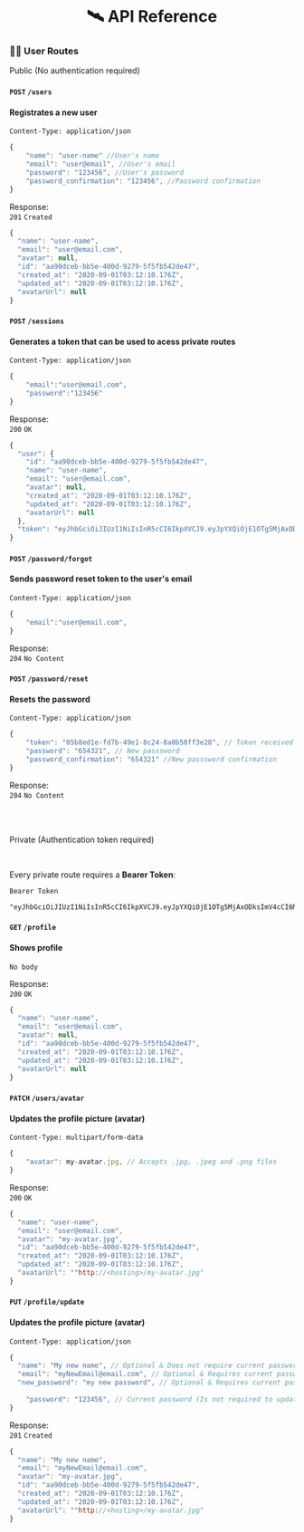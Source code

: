 
<h1 align="center">🛰️ API Reference</h1>

### 🧙‍♂️ User Routes
Public (No authentication required)

#### `POST` `/users`
#### Registrates a new user

`Content-Type: application/json`
```js
{
	"name": "user-name" //User's name
	"email": "user@email", //User's email
	"password": "123456", //User's password
	"password_confirmation": "123456", //Password confirmation
}
```

Response:
<br>
`201` `Created`
<br>
```js
{
  "name": "user-name",
  "email": "user@email.com",
  "avatar": null,
  "id": "aa90dceb-bb5e-400d-9279-5f5fb542de47",
  "created_at": "2020-09-01T03:12:10.176Z",
  "updated_at": "2020-09-01T03:12:10.176Z",
  "avatarUrl": null
}
```

#### `POST` `/sessions`
#### Generates a token that can be used to acess private routes 

`Content-Type: application/json`
```js
{
	"email":"user@email.com",
	"password":"123456"
}
```

Response:
<br>
`200` `OK`
<br>
```js
{
  "user": {
    "id": "aa90dceb-bb5e-400d-9279-5f5fb542de47",
    "name": "user-name",
    "email": "user@email.com",
    "avatar": null,
    "created_at": "2020-09-01T03:12:10.176Z",
    "updated_at": "2020-09-01T03:12:10.176Z",
    "avatarUrl": null
  },
  "token": "eyJhbGciOiJIUzI1NiIsInR5cCI6IkpXVCJ9.eyJpYXQiOjE1OTg5MjAxODksImV4cCI6MTU5OTAwNjU4OSwic3ViIjoiOTZiZDM2YjgtNTFjYy00OTI5LTlmMDAtMDYwYmJhNjdiZTlhIn0.AeSB_uPg2P8huDfOswwL1dL0DBNlkJ3Ue8rb5NJL2eI"
}
```

#### `POST` `/password/forgot`
#### Sends password reset token to the user's email

`Content-Type: application/json`
```js
{
	"email":"user@email.com",
}
```


Response:
<br>
`204` `No Content`

#### `POST` `/password/reset`
#### Resets the password

`Content-Type: application/json`
```js
{
	"token": "05b8ed1e-fd7b-49e1-8c24-8a0b50ff3e28", // Token received in /password/forgot
	"password": "654321", // New passsword
	"password_confirmation": "654321" //New passsword confirmation
}
```

Response:
<br>
`204` `No Content`

<br>
<br>

Private (Authentication token required)

<br>

Every private route requires a <b>Bearer Token</b>:

`Bearer Token`
```
"eyJhbGciOiJIUzI1NiIsInR5cCI6IkpXVCJ9.eyJpYXQiOjE1OTg5MjAxODksImV4cCI6MTU5OTAwNjU4OSwic3ViIjoiOTZiZDM2YjgtNTFjYy00OTI5LTlmMDAtMDYwYmJhNjdiZTlhIn0.AeSB_uPg2P8huDfOswwL1dL0DBNlkJ3Ue8rb5NJL2eI"
```

#### `GET` `/profile`
#### Shows profile

`No body`

Response:
<br>
`200` `OK`
<br>
```js
{
  "name": "user-name",
  "email": "user@email.com",
  "avatar": null,
  "id": "aa90dceb-bb5e-400d-9279-5f5fb542de47",
  "created_at": "2020-09-01T03:12:10.176Z",
  "updated_at": "2020-09-01T03:12:10.176Z",
  "avatarUrl": null
}
```

#### `PATCH` `/users/avatar`
#### Updates the profile picture (avatar)

`Content-Type: multipart/form-data`
```js
{
	"avatar": my-avatar.jpg, // Accepts .jpg, .jpeg and .png files
}
```


Response:
<br>
`200` `OK`
<br>
```js
{
  "name": "user-name",
  "email": "user@email.com",
  "avatar": "my-avatar.jpg",
  "id": "aa90dceb-bb5e-400d-9279-5f5fb542de47",
  "created_at": "2020-09-01T03:12:10.176Z",
  "updated_at": "2020-09-01T03:12:10.176Z",
  "avatarUrl": ""http://<hosting>/my-avatar.jpg"
}
```

#### `PUT` `/profile/update`
#### Updates the profile picture (avatar)

`Content-Type: application/json`
```js
{
  "name": "My new name", // Optional & Does not require current password
  "email": "myNewEmail@email.com", // Optional & Requires current password
  "new_password": "my new password", // Optional & Requires current password
  
	"password": "123456", // Current password (Is not required to update name)
}
```

Response:
<br>
`201` `Created`
<br>
```js
{
  "name": "My new name",
  "email": "myNewEmail@email.com",
  "avatar": "my-avatar.jpg",
  "id": "aa90dceb-bb5e-400d-9279-5f5fb542de47",
  "created_at": "2020-09-01T03:12:10.176Z",
  "updated_at": "2020-09-01T03:12:10.176Z",
  "avatarUrl": ""http://<hosting>/my-avatar.jpg"
}
```
